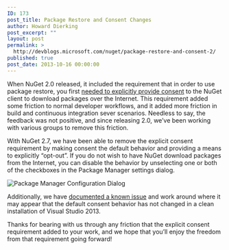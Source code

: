 ```yaml
---
ID: 173
post_title: Package Restore and Consent Changes
author: Howard Dierking
post_excerpt: ""
layout: post
permalink: >
  http://devblogs.microsoft.com/nuget/package-restore-and-consent-2/
published: true
post_date: 2013-10-16 00:00:00
---
```

When NuGet 2.0 released, it included the requirement that in order to use package restore, you first [needed to explicitly provide consent][1] to the NuGet client to download packages over the Internet. This requirement added some friction to normal developer workflows, and it added more friction in build and continuous integration sever scenarios. Needless to say, the feedback was not positive, and since releasing 2.0, we’ve been working with various groups to remove this friction.

With NuGet 2.7, we have been able to remove the explicit consent requirement by making consent the default behavior and providing a means to explicitly “opt-out”. If you do not wish to have NuGet download packages from the Internet, you can disable the behavior by unselecting one or both of the checkboxes in the Package Manager settings dialog.

![Package Manager Configuration Dialog][2]

Additionally, we have [documented a known issue][3] and work around where it may appear that the default consent behavior has not changed in a clean installation of Visual Studio 2013. 

Thanks for bearing with us through any friction that the explicit consent requirement added to your work, and we hope that you’ll enjoy the freedom from that requirement going forward!

 [1]: http://blog.nuget.org/20120518/package-restore-and-consent.html
 [2]: https://devblogs.microsoft.com/nuget/wp-content/uploads/sites/49/2019/05/package-restore-consent-changes-dialog.png
 [3]: http://blog.nuget.org/20130829/nuget-2.7-package-restore-consent-errors.html